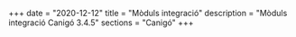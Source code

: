 +++
date        = "2020-12-12"
title       = "Mòduls integració"
description = "Mòduls integració Canigó 3.4.5"
sections    = "Canigó"
+++